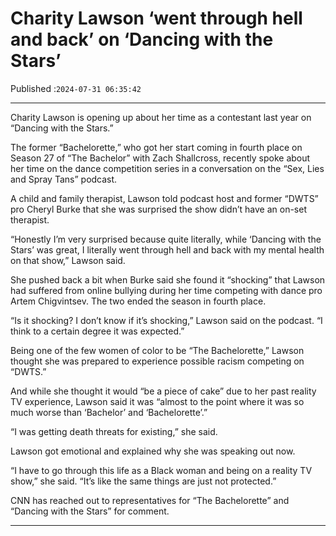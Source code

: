 # Charity Lawson ‘went through hell and back’ on ‘Dancing with the Stars’

Published :`2024-07-31 06:35:42`

---

Charity Lawson is opening up about her time as a contestant last year on “Dancing with the Stars.”

The former “Bachelorette,” who got her start coming in fourth place on Season 27 of “The Bachelor” with Zach Shallcross, recently spoke about her time on the dance competition series in a conversation on the “Sex, Lies and Spray Tans” podcast.

A child and family therapist, Lawson told podcast host and former “DWTS” pro Cheryl Burke that she was surprised the show didn’t have an on-set therapist.

“Honestly I’m very surprised because quite literally, while ‘Dancing with the Stars’ was great, I literally went through hell and back with my mental health on that show,” Lawson said.

She pushed back a bit when Burke said she found it “shocking” that Lawson had suffered from online bullying during her time competing with dance pro Artem Chigvintsev. The two ended the season in fourth place.

“Is it shocking? I don’t know if it’s shocking,” Lawson said on the podcast. “I think to a certain degree it was expected.”

Being one of the few women of color to be “The Bachelorette,” Lawson thought she was prepared to experience possible racism competing on “DWTS.”

And while she thought it would “be a piece of cake” due to her past reality TV experience, Lawson said it was “almost to the point where it was so much worse than ‘Bachelor’ and ‘Bachelorette’.”

“I was getting death threats for existing,” she said.

Lawson got emotional and explained why she was speaking out now.

“I have to go through this life as a Black woman and being on a reality TV show,” she said. “It’s like the same things are just not protected.”

CNN has reached out to representatives for “The Bachelorette” and “Dancing with the Stars” for comment.

---

